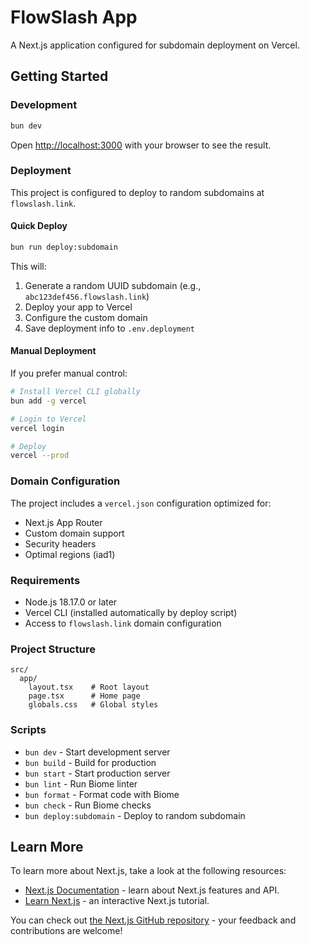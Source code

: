 # FlowSlash App

A Next.js application configured for subdomain deployment on Vercel.

## Getting Started

### Development

```bash
bun dev
```

Open [http://localhost:3000](http://localhost:3000) with your browser to see the result.

### Deployment

This project is configured to deploy to random subdomains at `flowslash.link`.

#### Quick Deploy

```bash
bun run deploy:subdomain
```

This will:
1. Generate a random UUID subdomain (e.g., `abc123def456.flowslash.link`)
2. Deploy your app to Vercel
3. Configure the custom domain
4. Save deployment info to `.env.deployment`

#### Manual Deployment

If you prefer manual control:

```bash
# Install Vercel CLI globally
bun add -g vercel

# Login to Vercel
vercel login

# Deploy
vercel --prod
```

### Domain Configuration

The project includes a `vercel.json` configuration optimized for:
- Next.js App Router
- Custom domain support
- Security headers
- Optimal regions (iad1)

### Requirements

- Node.js 18.17.0 or later
- Vercel CLI (installed automatically by deploy script)
- Access to `flowslash.link` domain configuration

### Project Structure

```
src/
  app/
    layout.tsx    # Root layout
    page.tsx      # Home page
    globals.css   # Global styles
```

### Scripts

- `bun dev` - Start development server
- `bun build` - Build for production
- `bun start` - Start production server
- `bun lint` - Run Biome linter
- `bun format` - Format code with Biome
- `bun check` - Run Biome checks
- `bun deploy:subdomain` - Deploy to random subdomain

## Learn More

To learn more about Next.js, take a look at the following resources:

- [Next.js Documentation](https://nextjs.org/docs) - learn about Next.js features and API.
- [Learn Next.js](https://nextjs.org/learn) - an interactive Next.js tutorial.

You can check out [the Next.js GitHub repository](https://github.com/vercel/next.js/) - your feedback and contributions are welcome!